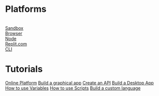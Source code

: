 # Platforms

<a class="box" href="#/guides/runner.md"><br>Sandbox</a>
<a class="box" href="#/guides/browser.md"><br>Browser</a>
<a class="box" href="#/guides/node.md"><br>Node</a>
<a class="box" href="#/guides/replit.md"><br>Replit.com</a>
<a class="box" href="#/guides/cli.md"><br>CLI</a>

# Tutorials

<a class="box box-light" href="#/guides/online-platform.md">Online Platform</a>
<a class="box box-light" href="#/guides/graphical.md">Build a graphical app</a>
<a class="box box-light" href="#/guides/api.md">Create an API</a>
<a class="box box-light" href="#/guides/desktop.md">Build a Desktop App</a>
<a class="box box-light" href="#/guides/variables.md">How to use Variables</a>
<a class="box box-light" href="#/guides/scripts.md">How to use Scripts</a>
<a class="box box-light" href="#/guides/custom-language.md">Build a custom language</a>

